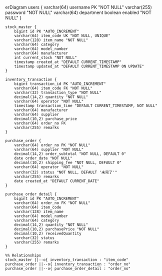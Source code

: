 erDiagram
    users {
        varchar(64) username PK "NOT NULL"
        varchar(255) password "NOT NULL"
        varchar(64) department
        boolean enabled "NOT NULL"
    }

    stock_master {
        bigint id PK "AUTO_INCREMENT"
        varchar(64) item_code UK "NOT NULL, UNIQUE"
        varchar(128) item_name "NOT NULL"
        varchar(64) category
        varchar(64) model_number
        varchar(64) manufacturer
        int current_stock "NOT NULL"
        timestamp created_at "DEFAULT CURRENT_TIMESTAMP"
        timestamp updated_at "DEFAULT CURRENT_TIMESTAMP ON UPDATE"
    }

    inventory_transaction {
        bigint transaction_id PK "AUTO_INCREMENT"
        varchar(64) item_code FK "NOT NULL"
        varchar(32) transaction_type "NOT NULL"
        decimal(14,2) quantity "NOT NULL"
        varchar(64) operator "NOT NULL"
        timestamp transaction_time "DEFAULT CURRENT_TIMESTAMP, NOT NULL"
        varchar(64) manufacturer
        varchar(64) supplier
        decimal(10,2) purchase_price
        varchar(64) order_no FK
        varchar(255) remarks
    }

    purchase_order {
        varchar(64) order_no PK "NOT NULL"
        varchar(64) supplier "NOT NULL"
        decimal(14,2) order_subtotal "NOT NULL, DEFAULT 0"
        date order_date "NOT NULL"
        decimal(10,2) shipping_fee "NOT NULL, DEFAULT 0"
        varchar(64) operator "NOT NULL"
        varchar(32) status "NOT NULL, DEFAULT '未完了'"
        varchar(255) remarks
        date created_at "DEFAULT CURRENT_DATE"
    }

    purchase_order_detail {
        bigint id PK "AUTO_INCREMENT"
        varchar(64) order_no FK "NOT NULL"
        varchar(64) item_code
        varchar(128) item_name
        varchar(64) model_number
        varchar(64) category
        decimal(14,2) quantity "NOT NULL"
        decimal(10,2) purchasePrice "NOT NULL"
        decimal(10,2) receivedQuantity
        varchar(32) status
        varchar(255) remarks
    }

    %% Relationships
    stock_master ||--o{ inventory_transaction : "item_code"
    purchase_order ||--o{ inventory_transaction : "order_no"
    purchase_order ||--o{ purchase_order_detail : "order_no"